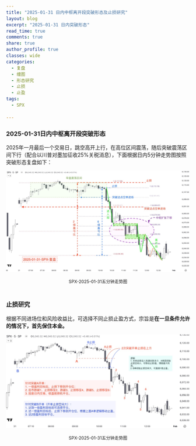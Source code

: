 ```yaml
---
title: "2025-01-31 日内中枢离开段突破形态及止损研究"
layout: blog
excerpt: "2025-01-31 日内突破形态"
read_time: true
comments: true
share: true
author_profile: true
classes: wide
categories:
  - 复盘
  - 缠图
  - 形态研究
  - 止损
  - 止盈
tags:
  - SPX

---
```


### 2025-01-31日内中枢离开段突破形态

2025年一月最后一个交易日，跳空高开上行，在高位区间震荡，随后突破震荡区间下行（配合以川普对墨加征收25%关税消息），下面根据日内5分钟走势图按照突破形态复盘如下：

![SPX](/assets/images/2025/突破形态研究-SPX20250131.jpeg)
<small><center>SPX-2025-01-31五分钟走势图</center></small>　

### 止损研究

根据不同进场位和风险收益比，可选择不同止损止盈方式，宗旨是**在一旦条件允许的情况下，首先保住本金。**

![SPX](/assets/images/2025/止损研究-SPX-20250131-m5.jpeg)
<small><center>SPX-2025-01-31五分钟走势图</center></small>　